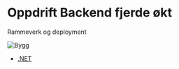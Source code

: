 # Oppdrift Backend fjerde økt

Rammeverk og deployment

![Bygg](../img/ingeni%C3%B8r.png)

- [.NET](./dotnet/README.md)